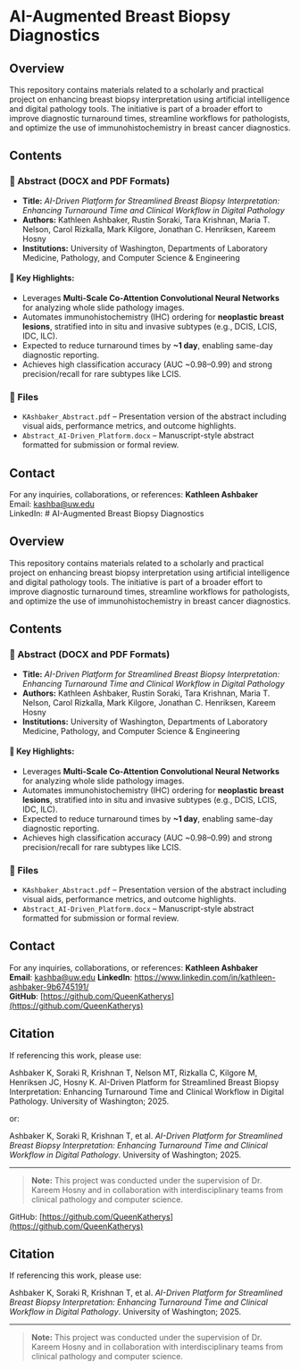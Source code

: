 # AI-Augmented Breast Biopsy Diagnostics

## Overview
This repository contains materials related to a scholarly and practical project on enhancing breast biopsy interpretation using artificial intelligence and digital pathology tools. The initiative is part of a broader effort to improve diagnostic turnaround times, streamline workflows for pathologists, and optimize the use of immunohistochemistry in breast cancer diagnostics.

## Contents

### 📄 Abstract (DOCX and PDF Formats)
- **Title:** *AI-Driven Platform for Streamlined Breast Biopsy Interpretation: Enhancing Turnaround Time and Clinical Workflow in Digital Pathology*
- **Authors:** Kathleen Ashbaker, Rustin Soraki, Tara Krishnan, Maria T. Nelson, Carol Rizkalla, Mark Kilgore, Jonathan C. Henriksen, Kareem Hosny
- **Institutions:** University of Washington, Departments of Laboratory Medicine, Pathology, and Computer Science & Engineering

#### 🔹 Key Highlights:
- Leverages **Multi-Scale Co-Attention Convolutional Neural Networks** for analyzing whole slide pathology images.
- Automates immunohistochemistry (IHC) ordering for **neoplastic breast lesions**, stratified into in situ and invasive subtypes (e.g., DCIS, LCIS, IDC, ILC).
- Expected to reduce turnaround times by **~1 day**, enabling same-day diagnostic reporting.
- Achieves high classification accuracy (AUC ~0.98–0.99) and strong precision/recall for rare subtypes like LCIS.

### 📎 Files
- `KAshbaker_Abstract.pdf` – Presentation version of the abstract including visual aids, performance metrics, and outcome highlights.
- `Abstract_AI-Driven_Platform.docx` – Manuscript-style abstract formatted for submission or formal review.

## Contact
For any inquiries, collaborations, or references:
**Kathleen Ashbaker**  
Email: kashba@uw.edu  
LinkedIn: # AI-Augmented Breast Biopsy Diagnostics

## Overview
This repository contains materials related to a scholarly and practical project on enhancing breast biopsy interpretation using artificial intelligence and digital pathology tools. The initiative is part of a broader effort to improve diagnostic turnaround times, streamline workflows for pathologists, and optimize the use of immunohistochemistry in breast cancer diagnostics.

## Contents

### 📄 Abstract (DOCX and PDF Formats)
- **Title:** *AI-Driven Platform for Streamlined Breast Biopsy Interpretation: Enhancing Turnaround Time and Clinical Workflow in Digital Pathology*
- **Authors:** Kathleen Ashbaker, Rustin Soraki, Tara Krishnan, Maria T. Nelson, Carol Rizkalla, Mark Kilgore, Jonathan C. Henriksen, Kareem Hosny
- **Institutions:** University of Washington, Departments of Laboratory Medicine, Pathology, and Computer Science & Engineering

#### 🔹 Key Highlights:
- Leverages **Multi-Scale Co-Attention Convolutional Neural Networks** for analyzing whole slide pathology images.
- Automates immunohistochemistry (IHC) ordering for **neoplastic breast lesions**, stratified into in situ and invasive subtypes (e.g., DCIS, LCIS, IDC, ILC).
- Expected to reduce turnaround times by **~1 day**, enabling same-day diagnostic reporting.
- Achieves high classification accuracy (AUC ~0.98–0.99) and strong precision/recall for rare subtypes like LCIS.

### 📎 Files
- `KAshbaker_Abstract.pdf` – Presentation version of the abstract including visual aids, performance metrics, and outcome highlights.
- `Abstract_AI-Driven_Platform.docx` – Manuscript-style abstract formatted for submission or formal review.

## Contact
For any inquiries, collaborations, or references:
**Kathleen Ashbaker**  
**Email**: kashba@uw.edu 
**LinkedIn**: https://www.linkedin.com/in/kathleen-ashbaker-9b6745191/  
**GitHub**: [https://github.com/QueenKatherys](https://github.com/QueenKatherys)

## Citation
If referencing this work, please use:

Ashbaker K, Soraki R, Krishnan T, Nelson MT, Rizkalla C, Kilgore M, Henriksen JC, Hosny K. AI-Driven Platform for Streamlined Breast Biopsy Interpretation: Enhancing Turnaround Time and Clinical Workflow in Digital Pathology. University of Washington; 2025.

or: 

Ashbaker K, Soraki R, Krishnan T, et al. *AI-Driven Platform for Streamlined Breast Biopsy Interpretation: Enhancing Turnaround Time and Clinical Workflow in Digital Pathology*. University of Washington; 2025.

---

> **Note:** This project was conducted under the supervision of Dr. Kareem Hosny and in collaboration with interdisciplinary teams from clinical pathology and computer science.

  
GitHub: [https://github.com/QueenKatherys](https://github.com/QueenKatherys)

## Citation
If referencing this work, please use:

Ashbaker K, Soraki R, Krishnan T, et al. *AI-Driven Platform for Streamlined Breast Biopsy Interpretation: Enhancing Turnaround Time and Clinical Workflow in Digital Pathology*. University of Washington; 2025.

---

> **Note:** This project was conducted under the supervision of Dr. Kareem Hosny and in collaboration with interdisciplinary teams from clinical pathology and computer science.

